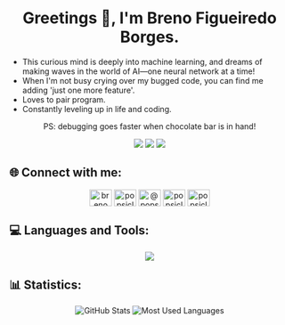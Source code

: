 <h1 align="center">Greetings 👋, I'm Breno Figueiredo Borges.</h1>

<p align="center">
  <ul>
    <li>This curious mind is deeply into machine learning, and dreams of making waves in the world of AI—one neural network at a time!</li>
    <li>When I'm not busy crying over my bugged code, you can find me adding 'just one more feature'.</li>
    <li>Loves to pair program.</li>
    <li>Constantly leveling up in life and coding.</li>
  </ul>
</p>

<p align="center">
  PS: debugging goes faster when chocolate bar is in hand!
</p>

<p align="center"> 
  <img src="https://badges.pufler.dev/visits/Popsicle-Cat/Popsicle-Cat"/> 
  <img src="https://badges.pufler.dev/repos/Popsicle-Cat"/> 
  <img src="https://badges.pufler.dev/commits/monthly/Popsicle-Cat"/> 
</p>

<h2 align="left">🌐 Connect with me:</h2>

<p align="center"> 
  <a href="https://www.linkedin.com/in/breno-figueiredo-borges-b83139235/" target="blank"><img align="center" src="https://raw.githubusercontent.com/rahuldkjain/github-profile-readme-generator/master/src/images/icons/Social/linked-in-alt.svg" alt="breno figueiredo borges" height="30" width="40" /></a>
  <a href="https://www.kaggle.com/popsiclecat" target="blank"><img align="center" src="https://raw.githubusercontent.com/rahuldkjain/github-profile-readme-generator/master/src/images/icons/Social/kaggle.svg" alt="popsicle-cat" height="30" width="40" /></a>
  <a href="https://medium.com/@popsicle-cat" target="blank"><img align="center" src="https://raw.githubusercontent.com/rahuldkjain/github-profile-readme-generator/master/src/images/icons/Social/medium.svg" alt="@popsicle-cat" height="30" width="40" /></a>
  <a href="https://www.hackerrank.com/profile/kleberklebin17" target="blank"><img align="center" src="https://raw.githubusercontent.com/rahuldkjain/github-profile-readme-generator/master/src/images/icons/Social/hackerrank.svg" alt="popsicle-cat" height="30" width="40" /></a>
  <a href="https://www.leetcode.com/popsicle-cat" target="blank"><img align="center" src="https://raw.githubusercontent.com/rahuldkjain/github-profile-readme-generator/master/src/images/icons/Social/leet-code.svg" alt="popsicle-cat" height="30" width="40" /></a>
</p>

<h2 align="left">💻 Languages and Tools:</h2>

<p align="center">
  <img src="https://skillicons.dev/icons?i=java,php,c,cpp,js,nodejs,py,spring,git,github,bash,aws,docker,linux,mysql,postgres,tensorflow,blender,unreal&theme=dark&perline=10" />
</p>

<h2 align="left">📊 Statistics:</h2>

<div align="center">
  <img src="https://github-readme-stats.vercel.app/api?username=popsicle-cat&show_icons=true&theme=aura" alt="GitHub Stats" />
  <img src="https://github-readme-stats.vercel.app/api/top-langs?username=popsicle-cat&show_icons=true&theme=aura&layout=compact" alt="Most Used Languages" />
</div>
